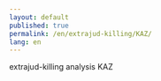 ```yaml
---
layout: default
published: true
permalink: /en/extrajud-killing/KAZ/
lang: en
---
```


extrajud-killing analysis KAZ
